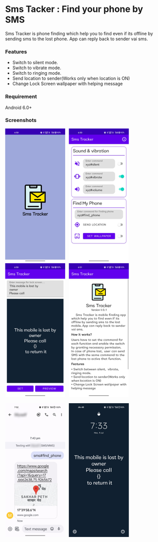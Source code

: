 # Sms Tacker : Find your phone by SMS
Sms Tracker is phone finding which help you to find even if its offline by sending sms to the lost phone. App can reply back to sender vai sms.
<h3>Features</h3>
<ul>
<li>Switch to silent mode.</li>
<li>Switch to vibrate mode.</li>
<li>Switch to ringing mode.</li>
<li>Send location to sender(Works only when location is ON)</li>
<li>Change Lock Screen wallpaper with helping message</li>
</ul>
<h3>Requirement</h3>

Android 6.0+

<h3>Screenshots</h3>
<p>
<img src="/outputs/Screenshot_3.jpg" height="430px" />&nbsp;&nbsp;
<img src="/outputs/Screenshot_4.jpg" height="430px" />&nbsp;&nbsp;
<img src="/outputs/Screenshot_5.jpg" height="430px" />&nbsp;&nbsp;
<img src="/outputs/Screenshot_2.jpg" height="430px" />&nbsp;&nbsp;</br></br>
<img src="/outputs/Screenshot_6.jpg" height="430px" />&nbsp;&nbsp;
<img src="/outputs/Screenshot_7.jpg" height="430px" />&nbsp;&nbsp;
</p>




